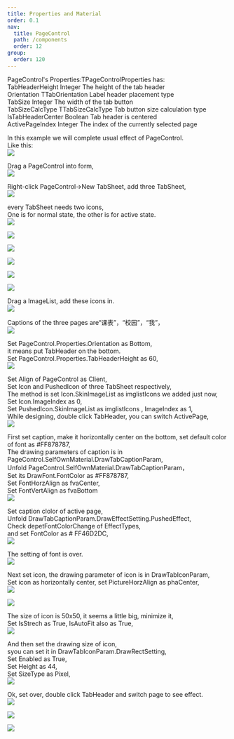 ```yaml
---
title: Properties and Material
order: 0.1
nav:
  title: PageControl
  path: /components
  order: 12
group:
  order: 120
---
```


PageControl's Properties:TPageControlProperties has:  
TabHeaderHeight Integer The height of the tab header  
Orientation TTabOrientation Label header placement type  
TabSize Integer The width of the tab button  
TabSizeCalcType TTabSizeCalcType Tab button size calculation type  
IsTabHeaderCenter Boolean Tab header is centered  
ActivePageIndex Integer The index of the currently selected page   



In this example we will complete usual effect of PageControl.  
Like this:  
![](http://www.orangeui.cn/orangeuiblog/OrangeUI/12.2.OrangeUI%E6%8E%A7%E4%BB%B6%E4%BD%BF%E7%94%A8%E8%AF%B4%E6%98%8E(%E5%A4%9A%E9%A1%B5%E6%8E%A7%E4%BB%B6PageControl)(%E7%A4%BA%E4%BE%8B2%20%E5%B8%B8%E7%94%A8%E6%95%88%E6%9E%9C).files/image001.jpg)


Drag a PageControl into form,  
![](http://www.orangeui.cn/orangeuiblog/OrangeUI/12.2.OrangeUI%E6%8E%A7%E4%BB%B6%E4%BD%BF%E7%94%A8%E8%AF%B4%E6%98%8E(%E5%A4%9A%E9%A1%B5%E6%8E%A7%E4%BB%B6PageControl)(%E7%A4%BA%E4%BE%8B2%20%E5%B8%B8%E7%94%A8%E6%95%88%E6%9E%9C).files/image003.png)


Right-click PageControl->New TabSheet, add three TabSheet,  
![](http://www.orangeui.cn/orangeuiblog/OrangeUI/12.2.OrangeUI%E6%8E%A7%E4%BB%B6%E4%BD%BF%E7%94%A8%E8%AF%B4%E6%98%8E(%E5%A4%9A%E9%A1%B5%E6%8E%A7%E4%BB%B6PageControl)(%E7%A4%BA%E4%BE%8B2%20%E5%B8%B8%E7%94%A8%E6%95%88%E6%9E%9C).files/image005.png)


every TabSheet needs two icons,  
One is for normal state, the other is for active state.  
 ![](http://www.orangeui.cn/orangeuiblog/OrangeUI/12.2.OrangeUI%E6%8E%A7%E4%BB%B6%E4%BD%BF%E7%94%A8%E8%AF%B4%E6%98%8E(%E5%A4%9A%E9%A1%B5%E6%8E%A7%E4%BB%B6PageControl)(%E7%A4%BA%E4%BE%8B2%20%E5%B8%B8%E7%94%A8%E6%95%88%E6%9E%9C).files/image007.png)

![](http://www.orangeui.cn/orangeuiblog/OrangeUI/12.2.OrangeUI%E6%8E%A7%E4%BB%B6%E4%BD%BF%E7%94%A8%E8%AF%B4%E6%98%8E(%E5%A4%9A%E9%A1%B5%E6%8E%A7%E4%BB%B6PageControl)(%E7%A4%BA%E4%BE%8B2%20%E5%B8%B8%E7%94%A8%E6%95%88%E6%9E%9C).files/image009.png)

![](http://www.orangeui.cn/orangeuiblog/OrangeUI/12.2.OrangeUI%E6%8E%A7%E4%BB%B6%E4%BD%BF%E7%94%A8%E8%AF%B4%E6%98%8E(%E5%A4%9A%E9%A1%B5%E6%8E%A7%E4%BB%B6PageControl)(%E7%A4%BA%E4%BE%8B2%20%E5%B8%B8%E7%94%A8%E6%95%88%E6%9E%9C).files/image011.png)

![](http://www.orangeui.cn/orangeuiblog/OrangeUI/12.2.OrangeUI%E6%8E%A7%E4%BB%B6%E4%BD%BF%E7%94%A8%E8%AF%B4%E6%98%8E(%E5%A4%9A%E9%A1%B5%E6%8E%A7%E4%BB%B6PageControl)(%E7%A4%BA%E4%BE%8B2%20%E5%B8%B8%E7%94%A8%E6%95%88%E6%9E%9C).files/image013.png)

![](http://www.orangeui.cn/orangeuiblog/OrangeUI/12.2.OrangeUI%E6%8E%A7%E4%BB%B6%E4%BD%BF%E7%94%A8%E8%AF%B4%E6%98%8E(%E5%A4%9A%E9%A1%B5%E6%8E%A7%E4%BB%B6PageControl)(%E7%A4%BA%E4%BE%8B2%20%E5%B8%B8%E7%94%A8%E6%95%88%E6%9E%9C).files/image015.png)

![](http://www.orangeui.cn/orangeuiblog/OrangeUI/12.2.OrangeUI%E6%8E%A7%E4%BB%B6%E4%BD%BF%E7%94%A8%E8%AF%B4%E6%98%8E(%E5%A4%9A%E9%A1%B5%E6%8E%A7%E4%BB%B6PageControl)(%E7%A4%BA%E4%BE%8B2%20%E5%B8%B8%E7%94%A8%E6%95%88%E6%9E%9C).files/image017.png)




Drag a ImageList, add these icons in.  
![](http://www.orangeui.cn/orangeuiblog/OrangeUI/12.2.OrangeUI%E6%8E%A7%E4%BB%B6%E4%BD%BF%E7%94%A8%E8%AF%B4%E6%98%8E(%E5%A4%9A%E9%A1%B5%E6%8E%A7%E4%BB%B6PageControl)(%E7%A4%BA%E4%BE%8B2%20%E5%B8%B8%E7%94%A8%E6%95%88%E6%9E%9C).files/image019.png)


Captions of the three pages are“课表”，“校园”，“我”，  
![](http://www.orangeui.cn/orangeuiblog/OrangeUI/12.2.OrangeUI%E6%8E%A7%E4%BB%B6%E4%BD%BF%E7%94%A8%E8%AF%B4%E6%98%8E(%E5%A4%9A%E9%A1%B5%E6%8E%A7%E4%BB%B6PageControl)(%E7%A4%BA%E4%BE%8B2%20%E5%B8%B8%E7%94%A8%E6%95%88%E6%9E%9C).files/image021.png)


Set PageControl.Properties.Orientation as Bottom,   
it means put TabHeader on the bottom.  
Set PageControl.Properties.TabHeaderHeight as 60,  
![](http://www.orangeui.cn/orangeuiblog/OrangeUI/12.2.OrangeUI%E6%8E%A7%E4%BB%B6%E4%BD%BF%E7%94%A8%E8%AF%B4%E6%98%8E(%E5%A4%9A%E9%A1%B5%E6%8E%A7%E4%BB%B6PageControl)(%E7%A4%BA%E4%BE%8B2%20%E5%B8%B8%E7%94%A8%E6%95%88%E6%9E%9C).files/image023.png)


Set Align of PageControl as Client,  
Set Icon and PushedIcon of three TabSheet respectively,  
The method is set Icon.SkinImageList as imglistIcons we added just now,  
Set Icon.ImageIndex as 0,   
Set PushedIcon.SkinImageList as imglistIcons , ImageIndex as 1,  
While designing, double click TabHeader, you can switch ActivePage,  
![](http://www.orangeui.cn/orangeuiblog/OrangeUI/12.2.OrangeUI%E6%8E%A7%E4%BB%B6%E4%BD%BF%E7%94%A8%E8%AF%B4%E6%98%8E(%E5%A4%9A%E9%A1%B5%E6%8E%A7%E4%BB%B6PageControl)(%E7%A4%BA%E4%BE%8B2%20%E5%B8%B8%E7%94%A8%E6%95%88%E6%9E%9C).files/image025.png)


First set caption, make it horizontally center on the bottom, set default color of font as #FF878787,  
The drawing parameters of caption is in PageControl.SelfOwnMaterial.DrawTabCaptionParam,  
Unfold PageControl.SelfOwnMaterial.DrawTabCaptionParam，  
Set its DrawFont.FontColor as #FF878787,  
Set FontHorzAlign as fvaCenter,  
Set FontVertAlign as fvaBottom  
![](http://www.orangeui.cn/orangeuiblog/OrangeUI/12.2.OrangeUI%E6%8E%A7%E4%BB%B6%E4%BD%BF%E7%94%A8%E8%AF%B4%E6%98%8E(%E5%A4%9A%E9%A1%B5%E6%8E%A7%E4%BB%B6PageControl)(%E7%A4%BA%E4%BE%8B2%20%E5%B8%B8%E7%94%A8%E6%95%88%E6%9E%9C).files/image027.png)


Set caption clolor of active page,  
Unfold DrawTabCaptionParam.DrawEffectSetting.PushedEffect,  
Check depetFontColorChange of EffectTypes,   
and set FontColor as # FF46D2DC,  
![](http://www.orangeui.cn/orangeuiblog/OrangeUI/12.2.OrangeUI%E6%8E%A7%E4%BB%B6%E4%BD%BF%E7%94%A8%E8%AF%B4%E6%98%8E(%E5%A4%9A%E9%A1%B5%E6%8E%A7%E4%BB%B6PageControl)(%E7%A4%BA%E4%BE%8B2%20%E5%B8%B8%E7%94%A8%E6%95%88%E6%9E%9C).files/image029.png)


The setting of font is over.  
![](http://www.orangeui.cn/orangeuiblog/OrangeUI/12.2.OrangeUI%E6%8E%A7%E4%BB%B6%E4%BD%BF%E7%94%A8%E8%AF%B4%E6%98%8E(%E5%A4%9A%E9%A1%B5%E6%8E%A7%E4%BB%B6PageControl)(%E7%A4%BA%E4%BE%8B2%20%E5%B8%B8%E7%94%A8%E6%95%88%E6%9E%9C).files/image031.png)


Next set icon, the drawing parameter of icon is in DrawTabIconParam,  
Set icon as horizontally center, set PictureHorzAlign as phaCenter,  
![](http://www.orangeui.cn/orangeuiblog/OrangeUI/12.2.OrangeUI%E6%8E%A7%E4%BB%B6%E4%BD%BF%E7%94%A8%E8%AF%B4%E6%98%8E(%E5%A4%9A%E9%A1%B5%E6%8E%A7%E4%BB%B6PageControl)(%E7%A4%BA%E4%BE%8B2%20%E5%B8%B8%E7%94%A8%E6%95%88%E6%9E%9C).files/image033.png)

![](http://www.orangeui.cn/orangeuiblog/OrangeUI/12.2.OrangeUI%E6%8E%A7%E4%BB%B6%E4%BD%BF%E7%94%A8%E8%AF%B4%E6%98%8E(%E5%A4%9A%E9%A1%B5%E6%8E%A7%E4%BB%B6PageControl)(%E7%A4%BA%E4%BE%8B2%20%E5%B8%B8%E7%94%A8%E6%95%88%E6%9E%9C).files/image035.png)



The size of icon is 50x50, it seems a little big, minimize it,  
Set IsStrech as True, IsAutoFit also as True,  
![](http://www.orangeui.cn/orangeuiblog/OrangeUI/12.2.OrangeUI%E6%8E%A7%E4%BB%B6%E4%BD%BF%E7%94%A8%E8%AF%B4%E6%98%8E(%E5%A4%9A%E9%A1%B5%E6%8E%A7%E4%BB%B6PageControl)(%E7%A4%BA%E4%BE%8B2%20%E5%B8%B8%E7%94%A8%E6%95%88%E6%9E%9C).files/image037.png)



And then set the drawing size of icon,   
syou can set it in DrawTabIconParam.DrawRectSetting,  
Set Enabled as True,  
Set Height as 44,  
Set SizeType as Pixel,  
![](http://www.orangeui.cn/orangeuiblog/OrangeUI/12.2.OrangeUI%E6%8E%A7%E4%BB%B6%E4%BD%BF%E7%94%A8%E8%AF%B4%E6%98%8E(%E5%A4%9A%E9%A1%B5%E6%8E%A7%E4%BB%B6PageControl)(%E7%A4%BA%E4%BE%8B2%20%E5%B8%B8%E7%94%A8%E6%95%88%E6%9E%9C).files/image039.png)


Ok, set over, double click TabHeader and switch page to see effect.  
![](http://www.orangeui.cn/orangeuiblog/OrangeUI/12.2.OrangeUI%E6%8E%A7%E4%BB%B6%E4%BD%BF%E7%94%A8%E8%AF%B4%E6%98%8E(%E5%A4%9A%E9%A1%B5%E6%8E%A7%E4%BB%B6PageControl)(%E7%A4%BA%E4%BE%8B2%20%E5%B8%B8%E7%94%A8%E6%95%88%E6%9E%9C).files/image041.png)

![](http://www.orangeui.cn/orangeuiblog/OrangeUI/12.2.OrangeUI%E6%8E%A7%E4%BB%B6%E4%BD%BF%E7%94%A8%E8%AF%B4%E6%98%8E(%E5%A4%9A%E9%A1%B5%E6%8E%A7%E4%BB%B6PageControl)(%E7%A4%BA%E4%BE%8B2%20%E5%B8%B8%E7%94%A8%E6%95%88%E6%9E%9C).files/image043.png)

![](http://www.orangeui.cn/orangeuiblog/OrangeUI/12.2.OrangeUI%E6%8E%A7%E4%BB%B6%E4%BD%BF%E7%94%A8%E8%AF%B4%E6%98%8E(%E5%A4%9A%E9%A1%B5%E6%8E%A7%E4%BB%B6PageControl)(%E7%A4%BA%E4%BE%8B2%20%E5%B8%B8%E7%94%A8%E6%95%88%E6%9E%9C).files/image045.png)



 

